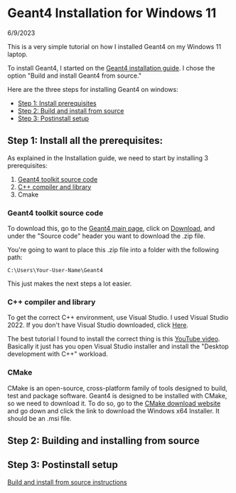 # Geant4 Installation for Windows 11 
6/9/2023

This is a very simple tutorial on how I installed Geant4 on my Windows 11 laptop.

To install Geant4, I started on the [Geant4 installation guide](https://geant4-userdoc.web.cern.ch/UsersGuides/InstallationGuide/html/index.html). I chose the option "Build and install Geant4 from source." 

Here are the three steps for installing Geant4 on windows:
* [Step 1: Install prerequisites](#step-1-install-all-the-prerequisites)
* [Step 2: Build and install from source](#step-2-building-and-installing-from-source)
* [Step 3: Postinstall setup](#step-3-postinstall-setup)


## Step 1: Install all the prerequisites:

As explained in the Installation guide, we need to start by installing 3 prerequisites:
1. [Geant4 toolkit source code](#geant4-toolkit-source-code) 
2. [C++ compiler and library](#c-compiler-and-library)
3. Cmake

### Geant4 toolkit source code

To download this, go to the [Geant4 main page](https://geant4.web.cern.ch), click on [Download](https://geant4.web.cern.ch/download/11.1.1.html), and under the "Source code" header you want to download the .zip file.

You're going to want to place this .zip file into a folder with the following path:
```
C:\Users\Your-User-Name\Geant4
```
This just makes the next steps a lot easier.

### C++ compiler and library

To get the correct C++ environment, use Visual Studio. I used Visual Studio 2022. If you don't have Visual Studio downloaded, click [Here](https://visualstudio.microsoft.com/downloads/).

The best tutorial I found to install the correct thing is this [YouTube video](https://www.youtube.com/watch?v=OMa2xDjdXJw). Basically it just has you open Visual Studio installer and install the "Desktop development with C++" workload. 

### CMake

CMake is an open-source, cross-platform family of tools designed to build, test and package software. Geant4 is designed to be installed with CMake, so we need to download it. To do so, go to the [CMake download website](https://cmake.org/download/) and go down and click the link to download the Windows x64 Installer. It should be an .msi file.

## Step 2: Building and installing from source

## Step 3: Postinstall setup




[Build and install from source instructions](https://geant4-userdoc.web.cern.ch/UsersGuides/InstallationGuide/html/installguide.html#buildandinstall)
